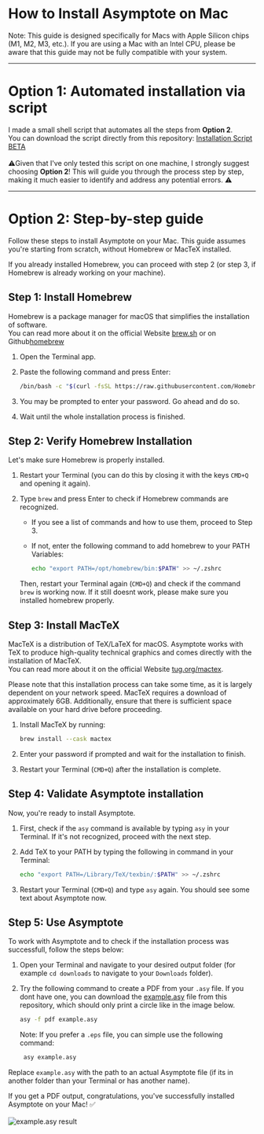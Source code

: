 # How to Install Asymptote on Mac

Note: This guide is designed specifically for Macs with Apple Silicon chips (M1, M2, M3, etc.). If you are using a Mac with an Intel CPU, please be aware that this guide may not be fully compatible with your system.
<hr>

# Option 1: Automated installation via script

I made a small shell script that automates all the steps from <b>Option 2</b>. 
<br>You can download the script directly from this repository: [Installation Script BETA](Install_Asymptote_beta)
<br><br>:warning:Given that I've only tested this script on one machine, I strongly suggest choosing <b>Option 2</b>! This will guide you through the process step by step, making it much easier to identify and address any potential errors. :warning:
<hr>

# Option 2: Step-by-step guide

Follow these steps to install Asymptote on your Mac. This guide assumes you're starting from scratch, without Homebrew or MacTeX installed.

If you already installed Homebrew, you can proceed with step 2 (or step 3, if Homebrew is already working on your machine).

## Step 1: Install Homebrew

Homebrew is a package manager for macOS that simplifies the installation of software.
<br>You can read more about it on the official Website [brew.sh](https://brew.sh) or on Github[homebrew](https://github.com/homebrew)

1. Open the Terminal app.
2. Paste the following command and press Enter:

    ```sh
    /bin/bash -c "$(curl -fsSL https://raw.githubusercontent.com/Homebrew/install/HEAD/install.sh)"
    ```

3. You may be prompted to enter your password. Go ahead and do so.
4. Wait until the whole installation process is finished. 

## Step 2: Verify Homebrew Installation

Let's make sure Homebrew is properly installed.

1. Restart your Terminal (you can do this by closing it with the keys `CMD+Q` and opening it again).
2. Type `brew` and press Enter to check if Homebrew commands are recognized.
    - If you see a list of commands and how to use them, proceed to Step 3.
    - If not, enter the following command to add homebrew to your PATH Variables:

        ```sh
        echo "export PATH=/opt/homebrew/bin:$PATH" >> ~/.zshrc
        ```

   Then, restart your Terminal again (`CMD+Q`) and check if the command `brew` is working now.
   If it still doesnt work, please make sure you installed homebrew properly.

## Step 3: Install MacTeX

MacTeX is a distribution of TeX/LaTeX for macOS. Asymptote works with TeX to produce high-quality technical graphics and comes directly with the installation of MacTeX.
<br>You can read more about it on the official Website [tug.org/mactex](https://tug.org/mactex/).

Please note that this installation process can take some time, as it is largely dependent on your network speed. MacTeX requires a download of approximately 6GB. Additionally, ensure that there is sufficient space available on your hard drive before proceeding.

1. Install MacTeX by running:

    ```sh
    brew install --cask mactex
    ```

2. Enter your password if prompted and wait for the installation to finish.

3. Restart your Terminal (`CMD+Q`) after the installation is complete.

## Step 4: Validate Asymptote installation

Now, you're ready to install Asymptote.

1. First, check if the `asy` command is available by typing `asy` in your Terminal. If it's not recognized, proceed with the next step.
2. Add TeX to your PATH by typing the following in command in your Terminal:

    ```sh
    echo "export PATH=/Library/TeX/texbin/:$PATH" >> ~/.zshrc
    ```

3. Restart your Terminal (`CMD+Q`) and type `asy` again. You should see some text about Asymptote now.

## Step 5: Use Asymptote

To work with Asymptote and to check if the installation process was successfull, follow the steps below: 

1. Open your Terminal and navigate to your desired output folder (for example `cd downloads` to navigate to your `Downloads` folder).
2. Try the following command to create a PDF from your `.asy` file.
   If you dont have one, you can download the [example.asy](example.asy) file from this repository, which should only print a circle like in the image below.

    ```sh
    asy -f pdf example.asy
    ```
    Note: If you prefer a `.eps` file, you can simple use the following command:
   ```sh
    asy example.asy
    ```

Replace `example.asy` with the path to an actual Asymptote file (if its in another folder than your Terminal or has another name).

If you get a PDF output, congratulations, you've successfully installed Asymptote on your Mac! ✅<br><br>
![example.asy result](circle.jpg "circle printed with asymptote")
